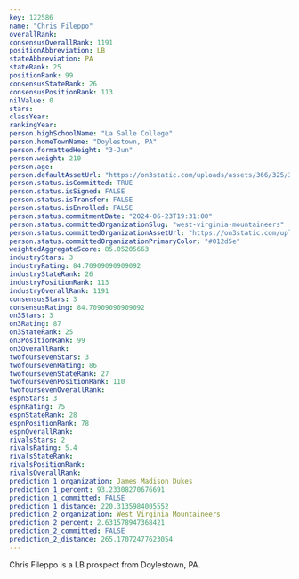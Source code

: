 ```yaml
---
key: 122586
name: "Chris Fileppo"
overallRank: 
consensusOverallRank: 1191
positionAbbreviation: LB
stateAbbreviation: PA
stateRank: 25
positionRank: 99
consensusStateRank: 26
consensusPositionRank: 113
nilValue: 0
stars: 
classYear: 
rankingYear: 
person.highSchoolName: "La Salle College"
person.homeTownName: "Doylestown, PA"
person.formattedHeight: "3-Jun"
person.weight: 210
person.age: 
person.defaultAssetUrl: "https://on3static.com/uploads/assets/366/325/325366.png"
person.status.isCommitted: TRUE
person.status.isSigned: FALSE
person.status.isTransfer: FALSE
person.status.isEnrolled: FALSE
person.status.commitmentDate: "2024-06-23T19:31:00"
person.status.committedOrganizationSlug: "west-virginia-mountaineers"
person.status.committedOrganizationAssetUrl: "https://on3static.com/uploads/assets/789/149/149789.svg"
person.status.committedOrganizationPrimaryColor: "#012d5e"
weightedAggregateScore: 85.05205663
industryStars: 3
industryRating: 84.70909090909092
industryStateRank: 26
industryPositionRank: 113
industryOverallRank: 1191
consensusStars: 3
consensusRating: 84.70909090909092
on3Stars: 3
on3Rating: 87
on3StateRank: 25
on3PositionRank: 99
on3OverallRank: 
twofoursevenStars: 3
twofoursevenRating: 86
twofoursevenStateRank: 27
twofoursevenPositionRank: 110
twofoursevenOverallRank: 
espnStars: 3
espnRating: 75
espnStateRank: 28
espnPositionRank: 78
espnOverallRank: 
rivalsStars: 2
rivalsRating: 5.4
rivalsStateRank: 
rivalsPositionRank: 
rivalsOverallRank: 
prediction_1_organization: James Madison Dukes
prediction_1_percent: 93.23308270676691
prediction_1_committed: FALSE
prediction_1_distance: 220.3135984005552
prediction_2_organization: West Virginia Mountaineers
prediction_2_percent: 2.631578947368421
prediction_2_committed: FALSE
prediction_2_distance: 265.17072477623054
---
```

Chris Fileppo is a LB prospect from Doylestown, PA.